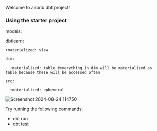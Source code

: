 Welcome to airbnb dbt project!

### Using the starter project


models:

  dbtlearn:
  
    +materialized: view
    
    dim:
    
      +materialized: table #everything in dim will be materialized as table because these will be accessed often
      
    src:
    
      +materialized: ephemeral


      

![Screenshot 2024-08-24 114750](https://github.com/user-attachments/assets/ee336fbd-0ed9-4c9f-9827-089f90c32539)


Try running the following commands:
- dbt run
- dbt test

